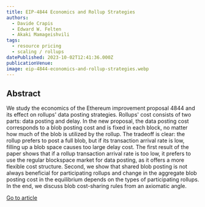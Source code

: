 ```yaml
---
title: EIP-4844 Economics and Rollup Strategies
authors:
  - Davide Crapis
  - Edward W. Felten
  - Akaki Mamageishvili
tags:
  - resource pricing
  - scaling / rollups
datePublished: 2023-10-02T12:41:36.000Z
publicationVenue:
image: eip-4844-economics-and-rollup-strategies.webp
---
```


## Abstract

We study the economics of the Ethereum improvement proposal 4844 and its effect on rollups' data posting strategies. Rollups' cost consists of two parts: data posting and delay. In the new proposal, the data posting cost corresponds to a blob posting cost and is fixed in each block, no matter how much of the blob is utilized by the rollup. The tradeoff is clear: the rollup prefers to post a full blob, but if its transaction arrival rate is low, filling up a blob space causes too large delay cost. The first result of the paper shows that if a rollup transaction arrival rate is too low, it prefers to use the regular blockspace market for data posting, as it offers a more flexible cost structure. Second, we show that shared blob posting is not always beneficial for participating rollups and change in the aggregate blob posting cost in the equilibrium depends on the types of participating rollups. In the end, we discuss blob cost-sharing rules from an axiomatic angle.

[Go to article](https://arxiv.org/abs/2310.01155)
